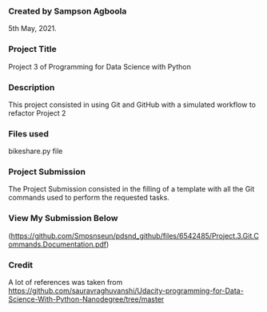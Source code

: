 ### Created by Sampson Agboola
5th May, 2021.

### Project Title
Project 3 of Programming for Data Science with Python

### Description
This project consisted in using Git and GitHub with a simulated workflow to refactor Project 2

### Files used
bikeshare.py file

### Project Submission
The Project Submission consisted in the filling of a template with all the Git commands used to perform the requested tasks.

### View My Submission Below
(https://github.com/Smpsnseun/pdsnd_github/files/6542485/Project.3.Git.Commands.Documentation.pdf)

### Credit
A lot of references was taken from https://github.com/sauravraghuvanshi/Udacity-programming-for-Data-Science-With-Python-Nanodegree/tree/master


